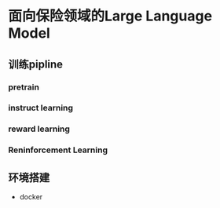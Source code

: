 # 面向保险领域的Large Language Model
## 训练pipline
### pretrain
### instruct learning
### reward learning
### Reninforcement Learning

## 环境搭建
* docker